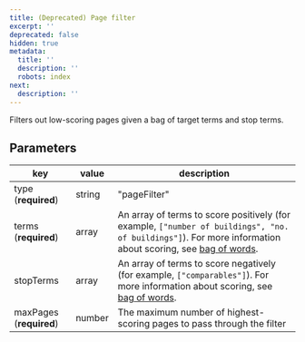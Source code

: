 ```yaml
---
title: (Deprecated) Page filter
excerpt: ''
deprecated: false
hidden: true
metadata:
  title: ''
  description: ''
  robots: index
next:
  description: ''
---
```

Filters out low-scoring pages given a bag of target terms and stop terms.

## Parameters

| key                     | value  | description                                                  |
| ----------------------- | ------ | ------------------------------------------------------------ |
| type (**required**)     | string | "pageFilter"                                                 |
| terms (**required**)    | array  | An array of terms to score positively (for example, `["number of buildings", "no. of buildings"]`). For more information about scoring, see [bag of words](doc:deprecated-bag-of-words). |
| stopTerms               | array  | An array of terms to score negatively (for example, `["comparables"]`). For more information about scoring, see [bag of words](doc:deprecated-bag-of-words). |
| maxPages (**required**) | number | The maximum number of highest-scoring pages to pass through the filter |